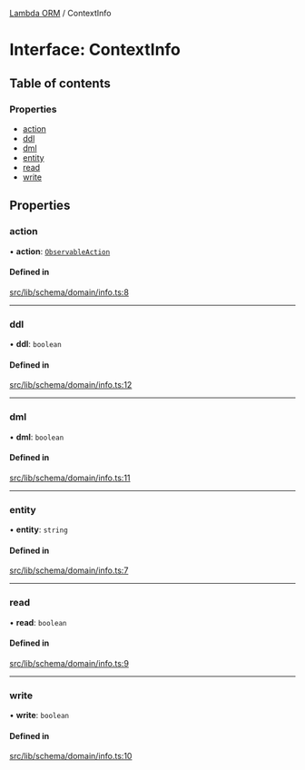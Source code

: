 [Lambda ORM](../README.md) / ContextInfo

# Interface: ContextInfo

## Table of contents

### Properties

- [action](ContextInfo.md#action)
- [ddl](ContextInfo.md#ddl)
- [dml](ContextInfo.md#dml)
- [entity](ContextInfo.md#entity)
- [read](ContextInfo.md#read)
- [write](ContextInfo.md#write)

## Properties

### action

• **action**: [`ObservableAction`](../enums/ObservableAction.md)

#### Defined in

[src/lib/schema/domain/info.ts:8](https://github.com/lambda-orm/lambdaorm-base/blob/3797a9fa3ae3c4470a37c190adcdb88d49954313/src/lib/schema/domain/info.ts#L8)

___

### ddl

• **ddl**: `boolean`

#### Defined in

[src/lib/schema/domain/info.ts:12](https://github.com/lambda-orm/lambdaorm-base/blob/3797a9fa3ae3c4470a37c190adcdb88d49954313/src/lib/schema/domain/info.ts#L12)

___

### dml

• **dml**: `boolean`

#### Defined in

[src/lib/schema/domain/info.ts:11](https://github.com/lambda-orm/lambdaorm-base/blob/3797a9fa3ae3c4470a37c190adcdb88d49954313/src/lib/schema/domain/info.ts#L11)

___

### entity

• **entity**: `string`

#### Defined in

[src/lib/schema/domain/info.ts:7](https://github.com/lambda-orm/lambdaorm-base/blob/3797a9fa3ae3c4470a37c190adcdb88d49954313/src/lib/schema/domain/info.ts#L7)

___

### read

• **read**: `boolean`

#### Defined in

[src/lib/schema/domain/info.ts:9](https://github.com/lambda-orm/lambdaorm-base/blob/3797a9fa3ae3c4470a37c190adcdb88d49954313/src/lib/schema/domain/info.ts#L9)

___

### write

• **write**: `boolean`

#### Defined in

[src/lib/schema/domain/info.ts:10](https://github.com/lambda-orm/lambdaorm-base/blob/3797a9fa3ae3c4470a37c190adcdb88d49954313/src/lib/schema/domain/info.ts#L10)
